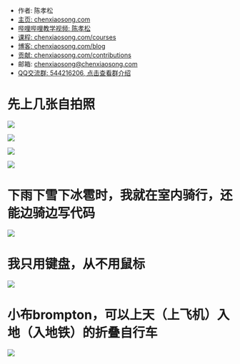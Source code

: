 <!-- sign begin -->
- 作者: 陈孝松
- [主页: chenxiaosong.com](https://chenxiaosong.com/)
- [哔哩哔哩教学视频: 陈孝松](https://chenxiaosong.com/video.html)
- [课程: chenxiaosong.com/courses](https://chenxiaosong.com/courses.html)
- [博客: chenxiaosong.com/blog](https://chenxiaosong.com/blog.html)
- [贡献: chenxiaosong.com/contributions](https://chenxiaosong.com/contributions.html)
- 邮箱: <chenxiaosong@chenxiaosong.com>
- [QQ交流群: 544216206, 点击查看群介绍](https://chenxiaosong.com/q.html)

<!-- sign end -->
# 先上几张自拍照

![](https://gitee.com/chenxiaosonggitee/tmp/raw/master/photos/banshen.jpg)

![](https://gitee.com/chenxiaosonggitee/tmp/raw/master/photos/bicycle_zhengmian1.jpeg)

![](https://gitee.com/chenxiaosonggitee/tmp/raw/master/photos/bicycle_zhengmian2.jpeg)

![](https://gitee.com/chenxiaosonggitee/tmp/raw/master/photos/bicycle_cemian.jpg)

# 下雨下雪下冰雹时，我就在室内骑行，还能边骑边写代码

![](https://gitee.com/chenxiaosonggitee/tmp/raw/master/pictures/self-introduction/qixingtai.jpg)

# 我只用键盘，从不用鼠标

![](https://gitee.com/chenxiaosonggitee/tmp/raw/master/pictures/self-introduction/hhkb.jpg)

# 小布brompton，可以上天（上飞机）入地（入地铁）的折叠自行车

![](https://gitee.com/chenxiaosonggitee/tmp/raw/master/photos/brompton.jpg)
